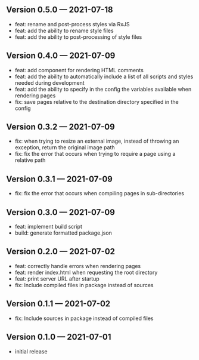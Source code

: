 ## Version 0.5.0 — 2021-07-18

- feat: rename and post-process styles via RxJS
- feat: add the ability to rename style files
- feat: add the ability to post-processing of style files


## Version 0.4.0 — 2021-07-09

- feat: add component for rendering HTML comments
- feat: add the ability to automatically include a list of all scripts and styles needed during development
- feat: add the ability to specify in the config the variables available when rendering pages
- fix: save pages relative to the destination directory specified in the config


## Version 0.3.2 — 2021-07-09

- fix: when trying to resize an external image, instead of throwing an exception, return the original image path
- fix: fix the error that occurs when trying to require a page using a relative path


## Version 0.3.1 — 2021-07-09

- fix: fix the error that occurs when compiling pages in sub-directories


## Version 0.3.0 — 2021-07-09

- feat: implement build script
- build: generate formatted package.json


## Version 0.2.0 — 2021-07-02

- feat: correctly handle errors when rendering pages
- feat: render index.html when requesting the root directory
- feat: print server URL after startup
- fix: Include compiled files in package instead of sources


## Version 0.1.1 — 2021-07-02

- fix: Include sources in package instead of compiled files


## Version 0.1.0 — 2021-07-01

- initial release
